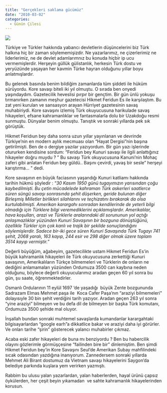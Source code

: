 ```yaml
---
title: "Gerçekleri saklama gücümüz"
date: "2010-03-02"
categories: 
  - Günün Çilesi
---
```


![](../uploads/image/madalya.jpg)

Türkiye ve Türkler hakkında yabancı devletlerin düşüncelerini biz Türk halkına hiç bir zaman söylememişizdir. Ne yazarlarımız, ne çizerlerimiz ne liderlerimiz, ne de devlet adamlarımnız bu konuda hiçbir ip ucu vermemişlerdir. Herşeyin güllük gülistanlık, herkesin Türk dostu ve yeryüzünde yaşayan her kavmin Türke hayran olduğunu yıllar boyu anlatmışlardır.

Bu gelenek basında benim bildiğim zamanlarda tüm şiddeti ile hüküm sürüyordu. Kore savaşı biteli iki yıl olmuştu. O sırada ben onyedi yaşındaydım. Gazetecilik heveslisi pırpır bir gençtim. Bir gün ünlü yokuşu tırmanırken zamanın meşhur gazetecisi Hikmet Feridun Es ile karşılaştım. Bu zat yeni kurulan ve sansasyon arayan Hürriyet gazetesinin savaş muhabiriydi. Kore savaşını izlemiş Türk okuyucusuna harikulade savaş hikayeleri, efsane kahramanlıklar ve fantasmalarla dolu bir Uzakdoğu resmi sunmuştu. Dünyalar benim olmuştu. Tanıştık ve sonraki yıllarda pek sık görüştük.

Hikmet Feridıun bey daha sonra uzun yıllar yayınlanan ve devrinde Türkiye’nin en modern aylık mecmuası olan “Hayat Dergisi”nin başına getirilmişti. Ben de o dergiye yazılar yazıyordum. Bir gün yazı işlerinde otururken kendisine sordum: “Feridun bey Kunuri savaşı ile ilgili anlattığınız hikayeler doğru muydu ? ” Bu savaşı Türk okuyucusuna Kanuni’nin Mohaç zaferi gibi anlatan Feridun bey güldü.. Başını çevirdi, yavaş bir sesle” herşeyi karıştırma… " dedi.

Kore savaşının en büyük faciasının yaşandığı Kunuri katliamı hakkında tarihin hükmü şöyledir : “_30 Kasım 1950 günü tugayımızın yarısından çoğu kaybedilmişti. Bu çetin mücadelede kahraman Türk askerleri saatlerce süren süngü savaşı sonrasında şehit düşerken, geride bulunan diğer Birleşmiş Milletler birlikleri silahlarını ve teçhizatını bırakarak da olsa kurtulabilmişti. Amerikan karargahı sonradan kendilerinde de yeterli bilgi olmadığı için Türklere bilgi veremediklerini açıklamışlardır._ _Amerikalılar, hava koşulları, arazi ve Türklerle aralarındaki dil sorununun yol açtığı anlaşmazlıklar yüzünden Kunuri Savaşının bir bozguna dönüştüğünü, özellikle Türkler için çok kanlı ve trajik bir şekilde sonuçlandığını söylemişlerdir. Sadece bir-iki gece süren Kunuri Savaşında Türk Tugayı 741 şehit, 2068 yaralı, 163 kayıp, 244 esir ve 298 diğer olmak üzere toplam 3514 kayıp vermiştir.”_

Değerli büyüğüm, ağabeyim, gazetecilikte ustam Hikmet Feridun Es’in büyük kahramanlık hikayeleri ile Türk okuyucusuna zerkettiği Kunuri savaşının, Amerikalıların Türkçe bilmemeleri ve Türklerin de onların ne dediğini anlamamaları yüzünden Ordumuza 3500 can kaybına neden olduğunu, böylece değerli okuyucularımız aradan geçen 60 yıl sonra bu gün, şu saate, öğrenmektedirler.

Osmanlı Ordularının 11 eylül 1697 ‘de yaşadığı  büyük Zente bozgununda Sadrazam Elmas Mehmet paşa ile  Koca Cafer Paşa’nın “araziyi bilmemeleri" dolayısıyle 30 bin şehit verdiğini tarih yazıyor. Aradan geçen 263 yıl sonra “yine araziyi” bilmeyen ve bu defa dil de bilmeyen bir başka Türk komutanı, Ordumuza 3500 şehide mal oluyor.

İnşallah bundan sonraki muhtemel savaşlarda kumandanlar karargahtaki bilgisayarlardan “google earh”a dikkatlice bakar ve araziyi daha iyi görürler. Ve onları tarihe “şirin” gösterecek yalancı muhabirler çıkmaz.   

Acaba eski zafer hikayeleri de buna mı benziyordu ? Ben bu habercilik olayını gözlerimle görmüşçesine “failinden bire bir” dinlemiştim. Ben şimdi Hikmet Feridun bey’in Kore Savaşını Seul’de Amerikan Subay mahfilindeki sıcak odasından yazdığına inanıyorum. Zannedersem sonraki yıllarda Mehmet Ali Birant dostumuz da Vietnam savaşı hikayelerini Saygon’da belediye parkında kuşlara yem verirken yazmıştı.  
  
Rabbim bu ulusu yalan yazarlardan, yalan haberlerden, hayal ürünü çapsız öykülerden, her çeşit beyin yıkamadan  ve sahte kahramanlık hikayelerinden korusun.

